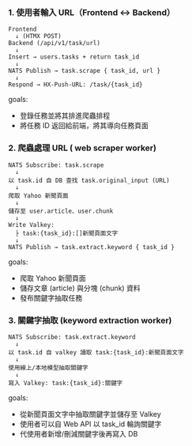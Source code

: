 ### 1. 使用者輸入 URL（Frontend ↔ Backend）

```
Frontend
  ↓ (HTMX POST)
Backend (/api/v1/task/url)
  ↓
Insert → users.tasks + return task_id
  ↓
NATS Publish → task.scrape { task_id, url }
  ↓
Respond → HX-Push-URL: /task/{task_id}
```

goals:
- 登錄任務並將其排進爬蟲排程
- 將任務 ID 返回給前端，將其導向任務頁面

### 2. 爬蟲處理 URL ( web scraper worker)

```
NATS Subscribe: task.scrape
  ↓
以 task.id 自 DB 查找 task.original_input (URL)
  ↓
爬取 Yahoo 新聞頁面
  ↓
儲存至 user.article、user.chunk
  ↓
Write Valkey:
  ├ task:{task_id}:[]新聞頁面文字
  ↓
NATS Publish → task.extract.keyword { task_id }
```

goals:
- 爬取 Yahoo 新聞頁面
- 儲存文章 (article) 與分塊 (chunk) 資料
- 發布關鍵字抽取任務

### 3. 關鍵字抽取 (keyword extraction worker)

```
NATS Subscribe: task.extract.keyword
  ↓
以 task.id 自 valkey 讀取 task:{task_id}:新聞頁面文字
  ↓
使用線上/本地模型抽取關鍵字
  ↓
寫入 Valkey: task:{task_id}:關鍵字
```
goals:
- 從新聞頁面文字中抽取關鍵字並儲存至 Valkey
- 使用者可以自 Web API 以 task_id 輪詢關鍵字 
- 代使用者新增/刪減關鍵字後再寫入 DB
